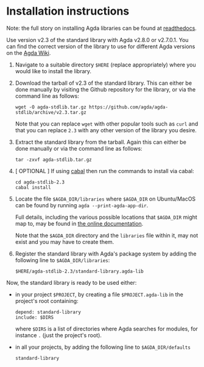Installation instructions
=========================

Note: the full story on installing Agda libraries can be found at [readthedocs](http://agda.readthedocs.io/en/latest/tools/package-system.html).

Use version v2.3 of the standard library with Agda v2.8.0 or v2.7.0.1. You can find the correct version of the library to use for different Agda versions on the [Agda Wiki](https://wiki.portal.chalmers.se/agda/Libraries/StandardLibrary).

1. Navigate to a suitable directory `$HERE` (replace appropriately) where
   you would like to install the library.

2. Download the tarball of v2.3 of the standard library. This can either be
   done manually by visiting the Github repository for the library, or via the
   command line as follows:
   ```
   wget -O agda-stdlib.tar.gz https://github.com/agda/agda-stdlib/archive/v2.3.tar.gz
   ```
   Note that you can replace `wget` with other popular tools such as `curl` and that
   you can replace `2.3` with any other version of the library you desire.

3. Extract the standard library from the tarball. Again this can either be
   done manually or via the command line as follows:
   ```
   tar -zxvf agda-stdlib.tar.gz
   ```

4. [ OPTIONAL ] If using [cabal](https://www.haskell.org/cabal/) then run
   the commands to install via cabal:
   ```
   cd agda-stdlib-2.3
   cabal install
   ```

5. Locate the file `$AGDA_DIR/libraries` where `$AGDA_DIR` on Ubuntu/MacOS
   can be found by running `agda --print-agda-app-dir`.

   Full details, including the various possible locations that `$AGDA_DIR`
   might map to, may be found in [the online documentation](https://agda.readthedocs.io/en/latest/tools/package-system.html#installing-libraries).

   Note that the `$AGDA_DIR` directory and the `libraries` file within it,
   may not exist and you may have to create them.

6. Register the standard library with Agda's package system by adding
   the following line to `$AGDA_DIR/libraries`:
   ```
   $HERE/agda-stdlib-2.3/standard-library.agda-lib
   ```

Now, the standard library is ready to be used either:

- in your project `$PROJECT`, by creating a file
  `$PROJECT.agda-lib` in the project's root containing:
  ```
  depend: standard-library
  include: $DIRS
  ```
  where `$DIRS` is a list of directories where Agda
  searches for modules, for instance `.` (just the project's root).

- in all your projects, by adding the following line to
  `$AGDA_DIR/defaults`
  ```
  standard-library
  ```
